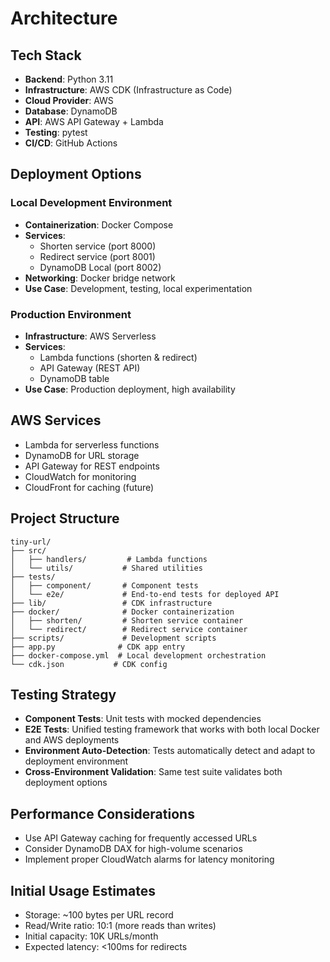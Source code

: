 # Architecture

## Tech Stack
- **Backend**: Python 3.11
- **Infrastructure**: AWS CDK (Infrastructure as Code)
- **Cloud Provider**: AWS
- **Database**: DynamoDB
- **API**: AWS API Gateway + Lambda
- **Testing**: pytest
- **CI/CD**: GitHub Actions

## Deployment Options

### Local Development Environment
- **Containerization**: Docker Compose
- **Services**:
  - Shorten service (port 8000)
  - Redirect service (port 8001)
  - DynamoDB Local (port 8002)
- **Networking**: Docker bridge network
- **Use Case**: Development, testing, local experimentation

### Production Environment
- **Infrastructure**: AWS Serverless
- **Services**:
  - Lambda functions (shorten & redirect)
  - API Gateway (REST API)
  - DynamoDB table
- **Use Case**: Production deployment, high availability

## AWS Services
- Lambda for serverless functions
- DynamoDB for URL storage
- API Gateway for REST endpoints
- CloudWatch for monitoring
- CloudFront for caching (future)

## Project Structure
```
tiny-url/
├── src/
│   ├── handlers/         # Lambda functions
│   └── utils/           # Shared utilities
├── tests/
│   ├── component/       # Component tests
│   └── e2e/             # End-to-end tests for deployed API
├── lib/                 # CDK infrastructure
├── docker/              # Docker containerization
│   ├── shorten/         # Shorten service container
│   └── redirect/        # Redirect service container
├── scripts/             # Development scripts
├── app.py              # CDK app entry
├── docker-compose.yml  # Local development orchestration
└── cdk.json           # CDK config
```

## Testing Strategy
- **Component Tests**: Unit tests with mocked dependencies
- **E2E Tests**: Unified testing framework that works with both local Docker and AWS deployments
- **Environment Auto-Detection**: Tests automatically detect and adapt to deployment environment
- **Cross-Environment Validation**: Same test suite validates both deployment options

## Performance Considerations
- Use API Gateway caching for frequently accessed URLs
- Consider DynamoDB DAX for high-volume scenarios
- Implement proper CloudWatch alarms for latency monitoring

## Initial Usage Estimates
- Storage: ~100 bytes per URL record
- Read/Write ratio: 10:1 (more reads than writes)
- Initial capacity: 10K URLs/month
- Expected latency: <100ms for redirects
